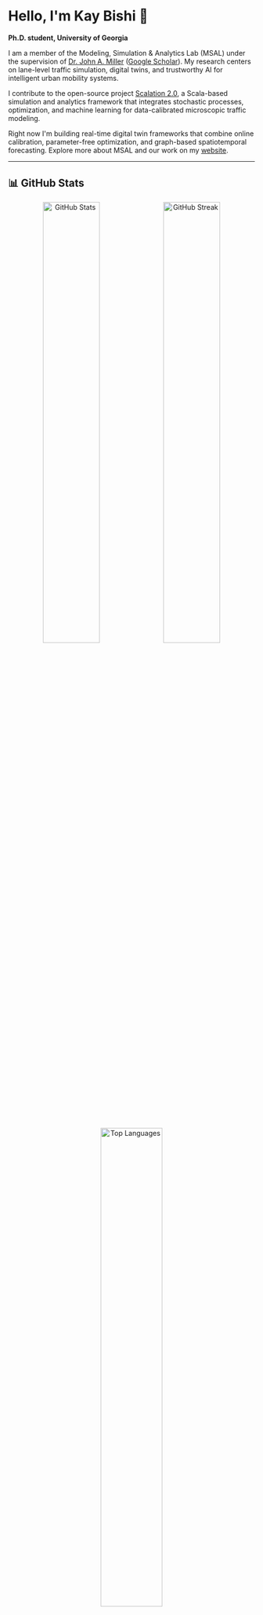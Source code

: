 # Hello, I'm Kay Bishi 👋

**Ph.D. student, University of Georgia**

I am a member of the Modeling, Simulation & Analytics Lab (MSAL) under the supervision of [Dr. John A. Miller](https://openreview.net/profile?id=~John_A._Miller1) ([Google Scholar](https://scholar.google.com/citations?user=K7j2Uk8AAAAJ&hl=en)). My research centers on lane-level traffic simulation, digital twins, and trustworthy AI for intelligent urban mobility systems.

I contribute to the open-source project [Scalation 2.0](https://github.com/scalation/scalation_2.0), a Scala-based simulation and analytics framework that integrates stochastic processes, optimization, and machine learning for data-calibrated microscopic traffic modeling.

Right now I'm building real-time digital twin frameworks that combine online calibration, parameter-free optimization, and graph-based spatiotemporal forecasting. Explore more about MSAL and our work on my [website](https://koredebishi.github.io).

---

## 📊 GitHub Stats

<p align="center">
  <img src="https://github-readme-stats.vercel.app/api?username=koredebishi&show_icons=true&theme=tokyonight" alt="GitHub Stats" width="48%"/>
  <img src="https://github-readme-streak-stats.herokuapp.com/?user=koredebishi&theme=tokyonight" alt="GitHub Streak" width="48%"/>
</p>

<p align="center">
  <img src="https://github-readme-stats.vercel.app/api/top-langs/?username=koredebishi&layout=compact&theme=tokyonight" alt="Top Languages" width="50%"/>
</p>

---

## 🧩 Current Focus

- Lane-level microscopic traffic simulation
- Real-time digital twins and online calibration
- Parameter-free dynamic graph re-weighting
- Graph-based forecasting for lane-level flow prediction
- Optimization in stochastic simulation

---

## ⚙️ Skills

<p align="center">
  <img src="https://img.shields.io/badge/Scala-DC322F?style=for-the-badge&logo=scala&logoColor=white"/>
  <img src="https://img.shields.io/badge/Python-3776AB?style=for-the-badge&logo=python&logoColor=white"/>
  <img src="https://img.shields.io/badge/SUMO-00599C?style=for-the-badge&logo=traffic&logoColor=white"/>
  <img src="https://img.shields.io/badge/CUDA-76B900?style=for-the-badge&logo=nvidia&logoColor=white"/>
  <img src="https://img.shields.io/badge/Git-F05032?style=for-the-badge&logo=git&logoColor=white"/>
  <img src="https://img.shields.io/badge/Linux-333333?style=for-the-badge&logo=linux&logoColor=white"/>
</p>

---

## 🏆 Achievements

<p align="center">
  <img src="https://github-profile-trophy.vercel.app/?username=koredebishi&theme=onedark&margin-w=10&no-frame=true" alt="Trophies"/>
</p>

---

## 🔗 Connect With Me

<p align="center">
  <a href="mailto:korede.bishi01@gmail.com"><img src="https://img.shields.io/badge/Email-korede.bishi01%40gmail.com-D14836?style=for-the-badge&logo=gmail&logoColor=white"/></a>
  <a href="https://www.linkedin.com/in/koredebishi/"><img src="https://img.shields.io/badge/LinkedIn-0A66C2?style=for-the-badge&logo=linkedin&logoColor=white"/></a>
  <a href="https://x.com/raymonbash"><img src="https://img.shields.io/badge/X-000000?style=for-the-badge&logo=x&logoColor=white"/></a>
  <a href="https://koredebishi.github.io"><img src="https://img.shields.io/badge/Website-121013?style=for-the-badge&logo=google-chrome&logoColor=white"/></a>
  <a href="https://scholar.google.com/citations?user=K7j2Uk8AAAAJ&hl=en"><img src="https://img.shields.io/badge/Google%20Scholar-4285F4?style=for-the-badge&logo=google-scholar&logoColor=white"/></a>
</p>

---

⭐ *“Model · Simulate · Learn · Optimize · Repeat.”*
